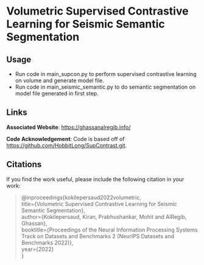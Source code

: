 # Volumetric Supervised Contrastive Learning for Seismic Semantic Segmentation

## Usage
- Run code in main_supcon.py to perform supervised contrastive learning on volume and generate model file.
- Run code in main_seismic_semantic.py to do semantic segmentation on model file generated in first step.

## Links

**Associated Website**: https://ghassanalregib.info/

**Code Acknowledgement**: Code is based off of https://github.com/HobbitLong/SupContrast.git.

## Citations

If you find the work useful, please include the following citation in your work:

>@inproceedings{kokilepersaud2022volumetric,\
  title={Volumetric Supervised Contrastive Learning for Seismic Semantic Segmentation},\
  author={Kokilepersaud, Kiran, Prabhushankar, Mohit and AlRegib, Ghassan},\
  booktitle={Proceedings of the Neural Information Processing Systems Track on Datasets and Benchmarks 2 (NeurIPS Datasets and Benchmarks 2022)},\
  year={2022}\
}
